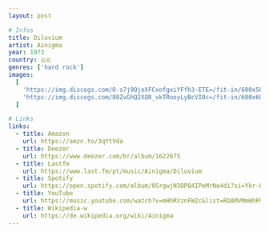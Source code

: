 ```yaml
---
layout: post

# Infos
title: Diluvium
artist: Ainigma
year: 1973
country: 🇩🇪
genres: ['hard rock']
images:
  [
    'https://img.discogs.com/O-s7j9OjoXFCxofgxiYFfh3-ETE=/fit-in/600x585/filters:strip_icc():format(jpeg):mode_rgb():quality(90)/discogs-images/R-4190649-1461994864-2536.jpeg.jpg',
    'https://img.discogs.com/80ZvGhQ2XQR_vkTRooyLyBcVI0c=/fit-in/600x600/filters:strip_icc():format(jpeg):mode_rgb():quality(90)/discogs-images/R-4190649-1560733310-6960.jpeg.jpg',
  ]

# Links
links:
  - title: Amazon
    url: https://amzn.to/3qYtVda
  - title: Deezer
    url: https://www.deezer.com/br/album/1622675
  - title: Lastfm
    url: https://www.last.fm/pt/music/Ainigma/Diluvium
  - title: Spotify
    url: https://open.spotify.com/album/0SrgwjN3DPQ4IPeMrNe4di?si=Ykr-8StqQZ6ChzKBLBjwHg
  - title: YouTube
    url: https://music.youtube.com/watch?v=mHhRVznFWZc&list=RDAMVMmHhRVznFWZc
  - title: Wikipedia-w
    url: https://de.wikipedia.org/wiki/Ainigma
---
```

